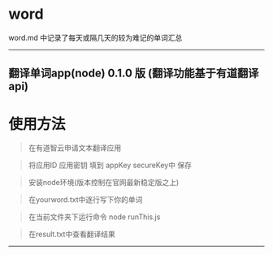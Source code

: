 # word
word.md 中记录了每天或隔几天的较为难记的单词汇总
********************************************
## 翻译单词app(node) 0.1.0 版 (翻译功能基于有道翻译api)
# 使用方法
>在有道智云申请文本翻译应用

>将应用ID 应用密钥 填到 appKey secureKey中 保存

>安装node环境(版本控制在官网最新稳定版之上)

>在yourword.txt中逐行写下你的单词

>在当前文件夹下运行命令 node runThis.js

>在result.txt中查看翻译结果

********************************************
